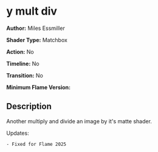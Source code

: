 # y mult div

**Author:** Miles Essmiller

**Shader Type:** Matchbox

**Action:** No

**Timeline:** No

**Transition:** No

**Minimum Flame Version:** 


## Description
Another multiply and divide an image by it's matte shader.

Updates:

    - Fixed for Flame 2025
